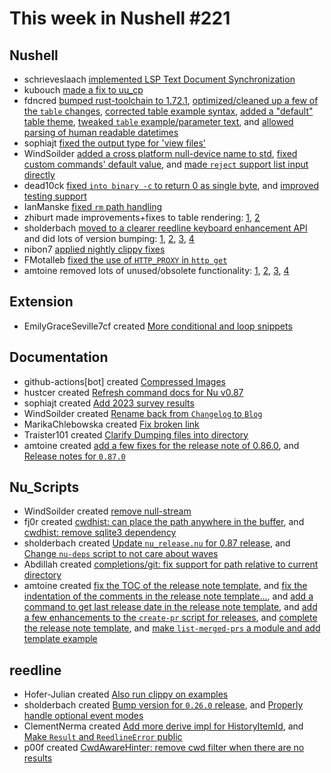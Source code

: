 # This week in Nushell #221


## Nushell

- schrieveslaach [implemented LSP Text Document Synchronization](https://github.com/nushell/nushell/pull/10941)
- kubouch [made a fix to uu_cp](https://github.com/nushell/nushell/pull/11080)
- fdncred [bumped rust-toolchain to 1.72.1](https://github.com/nushell/nushell/pull/11079), [optimized/cleaned up a few of the `table` changes](https://github.com/nushell/nushell/pull/11076), [corrected table example syntax](https://github.com/nushell/nushell/pull/11074), [added a "default" table theme](https://github.com/nushell/nushell/pull/11072), [tweaked `table` example/parameter text](https://github.com/nushell/nushell/pull/11071), and [allowed parsing of human readable datetimes](https://github.com/nushell/nushell/pull/11051)
- sophiajt [fixed the output type for 'view files'](https://github.com/nushell/nushell/pull/11077)
- WindSoilder [added a cross platform null-device name to std](https://github.com/nushell/nushell/pull/11070), [fixed custom commands' default value](https://github.com/nushell/nushell/pull/11043), and [made `reject` support list input directly](https://github.com/nushell/nushell/pull/11024)
- dead10ck [fixed `into binary -c` to return 0 as single byte](https://github.com/nushell/nushell/pull/11068), and [improved testing support](https://github.com/nushell/nushell/pull/10692)
- IanManske [fixed `rm` path handling](https://github.com/nushell/nushell/pull/11064)
- zhiburt made improvements+fixes to table rendering: [1](https://github.com/nushell/nushell/pull/11058), [2](https://github.com/nushell/nushell/pull/11054)
- sholderbach [moved to a clearer reedline keyboard enhancement API](https://github.com/nushell/nushell/pull/11045) and did lots of version bumping: [1](https://github.com/nushell/nushell/pull/11056), [2](https://github.com/nushell/nushell/pull/11053), [3](https://github.com/nushell/nushell/pull/11044), [4](https://github.com/nushell/nushell/pull/11031)
- nibon7 [applied nightly clippy fixes](https://github.com/nushell/nushell/pull/11083)
- FMotalleb [fixed the use of `HTTP_PROXY` in `http get`](https://github.com/nushell/nushell/pull/11026)
- amtoine removed lots of unused/obsolete functionality: [1](https://github.com/nushell/nushell/pull/11000), [2](https://github.com/nushell/nushell/pull/10839), [3](https://github.com/nushell/nushell/pull/10784), [4](https://github.com/nushell/nushell/pull/10773)

## Extension

- EmilyGraceSeville7cf created [More conditional and loop snippets](https://github.com/nushell/vscode-nushell-lang/pull/165)

## Documentation

- github-actions[bot] created [Compressed Images](https://github.com/nushell/nushell.github.io/pull/1147)
- hustcer created [Refresh command docs for Nu v0.87](https://github.com/nushell/nushell.github.io/pull/1144)
- sophiajt created [Add 2023 survey results](https://github.com/nushell/nushell.github.io/pull/1143)
- WindSoilder created [Rename back from `Changelog` to `Blog`](https://github.com/nushell/nushell.github.io/pull/1141)
- MarikaChlebowska created [Fix broken link](https://github.com/nushell/nushell.github.io/pull/1140)
- Traister101 created [Clarify Dumping files into directory](https://github.com/nushell/nushell.github.io/pull/1139)
- amtoine created [add a few fixes for the release note of 0.86.0](https://github.com/nushell/nushell.github.io/pull/1115), and [Release notes for `0.87.0`](https://github.com/nushell/nushell.github.io/pull/1114)

## Nu_Scripts

- WindSoilder created [remove null-stream](https://github.com/nushell/nu_scripts/pull/670)
- fj0r created [cwdhist: can place the path anywhere in the buffer](https://github.com/nushell/nu_scripts/pull/669), and [cwdhist: remove sqlite3 dependency](https://github.com/nushell/nu_scripts/pull/661)
- sholderbach created [Update `nu_release.nu` for 0.87 release](https://github.com/nushell/nu_scripts/pull/668), and [Change `nu-deps` script to not care about waves](https://github.com/nushell/nu_scripts/pull/667)
- Abdillah created [completions/git: fix support for path relative to current directory](https://github.com/nushell/nu_scripts/pull/666)
- amtoine created [fix the TOC of the release note template](https://github.com/nushell/nu_scripts/pull/664), and [fix the indentation of the comments in the release note template...](https://github.com/nushell/nu_scripts/pull/663), and [add a command to get last release date in the release note template](https://github.com/nushell/nu_scripts/pull/662), and [add a few enhancements to the `create-pr` script for releases](https://github.com/nushell/nu_scripts/pull/642), and [complete the release note template](https://github.com/nushell/nu_scripts/pull/637), and [make `list-merged-prs` a module and add template example](https://github.com/nushell/nu_scripts/pull/636)

## reedline

- Hofer-Julian created [Also run clippy on examples](https://github.com/nushell/reedline/pull/666)
- sholderbach created [Bump version for `0.26.0` release](https://github.com/nushell/reedline/pull/664), and [Properly handle optional event modes](https://github.com/nushell/reedline/pull/659)
- ClementNerma created [Add more derive impl for HistoryItemId](https://github.com/nushell/reedline/pull/662), and [Make `Result` and `ReedlineError` public](https://github.com/nushell/reedline/pull/661)
- p00f created [CwdAwareHinter: remove cwd filter when there are no results](https://github.com/nushell/reedline/pull/656)
